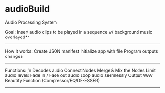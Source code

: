 # audioBuild
Audio Processing System 

Goal:
Insert audio clips to be played in a sequence w/ background music overlayed**

-------------------------

How it works:
Create JSON manifest
Initialize app with file
Program outputs changes

-------------------------
Functions:
/n Decodes audio
Connect Nodes
Merge & Mix the Nodes
Limit audio levels
Fade in / Fade out audio
Loop audio seemlessly
Output WAV
Beautify Function (Compressor/EQ/DE-ESSER)

-------------------------

